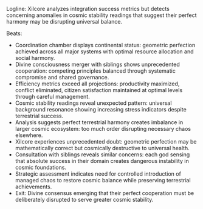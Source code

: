 ﻿---
series: 2
novella: 4
file: S2N4_CH04
type: chapter
pov: Xilcore
setting: Divine coordination chamber - efficiency assessment
word_target_min: 1201
word_target_max: 2299
status: outline
---
Logline: Xilcore analyzes integration success metrics but detects concerning anomalies in cosmic stability readings that suggest their perfect harmony may be disrupting universal balance.

Beats:
- Coordination chamber displays continental status: geometric perfection achieved across all major systems with optimal resource allocation and social harmony.
- Divine consciousness merger with siblings shows unprecedented cooperation: competing principles balanced through systematic compromise and shared governance.
- Efficiency metrics exceed all projections: productivity maximized, conflict eliminated, citizen satisfaction maintained at optimal levels through careful management.
- Cosmic stability readings reveal unexpected pattern: universal background resonance showing increasing stress indicators despite terrestrial success.
- Analysis suggests perfect terrestrial harmony creates imbalance in larger cosmic ecosystem: too much order disrupting necessary chaos elsewhere.
- Xilcore experiences unprecedented doubt: geometric perfection may be mathematically correct but cosmically destructive to universal health.
- Consultation with siblings reveals similar concerns: each god sensing that absolute success in their domain creates dangerous instability in cosmic foundations.
- Strategic assessment indicates need for controlled introduction of managed chaos to restore cosmic balance while preserving terrestrial achievements.
- Exit: Divine consensus emerging that their perfect cooperation must be deliberately disrupted to serve greater cosmic stability.